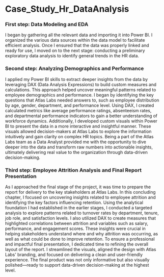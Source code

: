 # Case_Study_Hr_DataAnalysis
### First step: Data Modeling and EDA
I began by gathering all the relevant data and importing it into Power BI. I organized the various data sources within the data model to facilitate efficient analysis. Once I ensured that the data was properly linked and ready for use, I moved on to the next stage: conducting a preliminary exploratory data analysis to identify general trends in the HR data.

### Second step:  Analyzing Demographics and Performance
I applied my Power BI skills to extract deeper insights from the data by leveraging DAX (Data Analysis Expressions) to build custom measures and calculations. This approach helped uncover meaningful patterns related to employee demographics and performance.
I began by identifying the key questions that Atlas Labs needed answers to, such as employee distribution by age, gender, department, and performance level. Using DAX, I created calculated metrics like average performance ratings, absenteeism rates, and departmental performance indicators to gain a better understanding of workforce dynamics.
Additionally, I developed custom visuals within Power BI to present the data in a more interactive and insightful manner. These visuals allowed decision-makers at Atlas Labs to explore the information intuitively and gain clarity on complex HR topics.
Being a part of the Atlas Labs team as a Data Analyst provided me with the opportunity to dive deeper into the data and transform raw numbers into actionable insights, ultimately delivering real value to the organization through data-driven decision-making.

### Third step: Employee Attrition Analysis and Final Report Presentation
As I approached the final stage of the project, it was time to prepare the report for delivery to the key stakeholders at Atlas Labs. In this concluding chapter, I focused on uncovering insights related to employee attrition and identifying the key factors influencing retention.
Using the analytical foundation I had established in the earlier stages, I conducted a targeted analysis to explore patterns related to turnover rates by department, tenure, job role, and satisfaction levels. I also utilized DAX to create measures that highlighted correlations between attrition and variables such as salary, performance, and engagement scores. These insights were crucial in helping stakeholders understand where and why attrition was occurring, as well as what could be done to improve retention.
To ensure a professional and impactful final presentation, I dedicated time to refining the overall layout of the report. I streamlined the visuals, aligned the design with Atlas Labs' branding, and focused on delivering a clean and user-friendly experience. The final product was not only informative but also visually polished—ready to support data-driven decision-making at the highest level.
